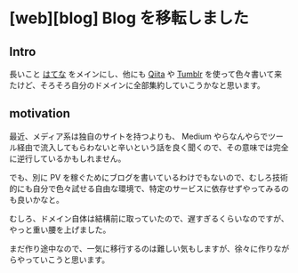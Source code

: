 # [web][blog] Blog を移転しました

## Intro

長いこと [はてな](http://jxck.hatenablog.com/) をメインにし、他にも [Qiita](http://qiita.com/jxck_) や [Tumblr](http://jxck.tumblr.com/) を使って色々書いて来たけど、そろそろ自分のドメインに全部集約していこうかなと思います。


## motivation

最近、メディア系は独自のサイトを持つよりも、 Medium やらなんやらでツール経由で流入してもらわないと辛いという話を良く聞くので、その意味では完全に逆行しているかもしれません。

でも、別に PV を稼ぐためにブログを書いているわけでもないので、むしろ技術的にも自分で色々試せる自由な環境で、特定のサービスに依存せずやってみるのも良いかなと。

むしろ、ドメイン自体は結構前に取っていたので、遅すぎるくらいなのですが、やっと重い腰を上げました。

まだ作り途中なので、一気に移行するのは難しい気もしますが、徐々に作りながらやっていこうと思います。
